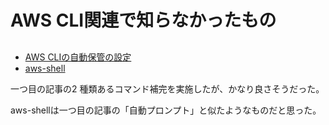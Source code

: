 # AWS CLI関連で知らなかったもの

## 

- [AWS CLIの自動保管の設定](https://aws.amazon.com/jp/builders-flash/202306/handle-aws-cli/?awsf.filter-name=*all)
- [aws-shell](https://github.com/awslabs/aws-shell?tab=readme-ov-file) 

一つ目の記事の2 種類あるコマンド補完を実施したが、かなり良さそうだった。

aws-shellは一つ目の記事の「自動プロンプト」と似たようなものだと思った。